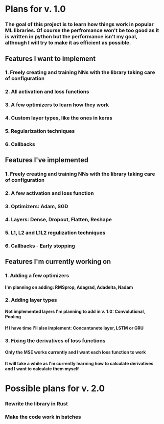 # Plans for v. 1.0

### The goal of this project is to learn how things work in popular ML libraries. Of course the perfromance won't be too good as it is written in python but the performance isn't my goal, although I will try to make it as efficient as possible.

## Features I want to implement

### 1. Freely creating and training NNs with the library taking care of configuration

### 2. All activation and loss functions

### 3. A few optimizers to learn how they work

### 4. Custom layer types, like the ones in keras

### 5. Regularization techniques

### 6. Callbacks

## Features I've implemented

### 1. Freely creating and training NNs with the library taking care of configuration

### 2. A few activation and loss function

### 3. Optimizers: Adam, SGD

### 4. Layers: Dense, Dropout, Flatten, Reshape

### 5. L1, L2 and L1L2 regulization techniques

### 6. Callbacks - Early stopping

## Features I'm currently working on

### 1. Adding a few optimizers

#### I'm planning on adding: RMSprop, Adagrad, Adadelta, Nadam

### 2. Adding layer types

#### Not implemented layers I'm planning to add in v. 1.0: Convolutional, Pooling

#### If I have time I'll also implement: Concantanete layer, LSTM or GRU

### 3. Fixing the derivatives of loss functions

#### Only the MSE works currently and I want each loss function to work

#### It will take a while as I'm currently learning how to calculate derivatives and I want to calculate them myself

# Possible plans for v. 2.0

### Rewrite the library in Rust

### Make the code work in batches
